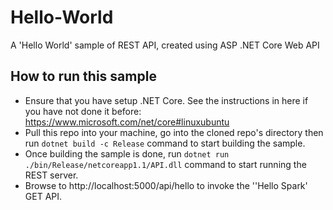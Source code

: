 # Hello-World
A 'Hello World' sample of REST API, created using ASP .NET Core Web API

## How to run this sample

* Ensure that you have setup .NET Core. See the instructions in here if you have not done it before: https://www.microsoft.com/net/core#linuxubuntu
* Pull this repo into your machine, go into the cloned repo's directory then run `dotnet build -c Release` command to start building the sample.
* Once building the sample is done, run `dotnet run ./bin/Release/netcoreapp1.1/API.dll` command to start running the REST server.
* Browse to http://localhost:5000/api/hello to invoke the ''Hello Spark' GET API.
